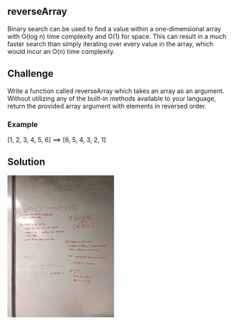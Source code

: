 ## reverseArray
Binary search can be used to find a value within a one-dimensional array with 
O(log n) time complexity and O(1) for space. This can result in a much faster
search than simply iterating over every value in the array, which would
incur an O(n) time complexity.

## Challenge
Write a function called reverseArray which takes an array as an argument. Without utilizing any of the built-in methods available to your language, return the provided array argument with elements in reversed order.

### Example
[1, 2, 3, 4, 5, 6] ==> [6, 5, 4, 3, 2, 1]
 

## Solution
![Reverse image](/Assets/Reverse_array.JPG)
